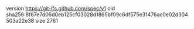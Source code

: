 version https://git-lfs.github.com/spec/v1
oid sha256:8f67e7d06d0eb125cf03028d1865bf09c6df575e31476ac0e02d304503a22e38
size 2761
